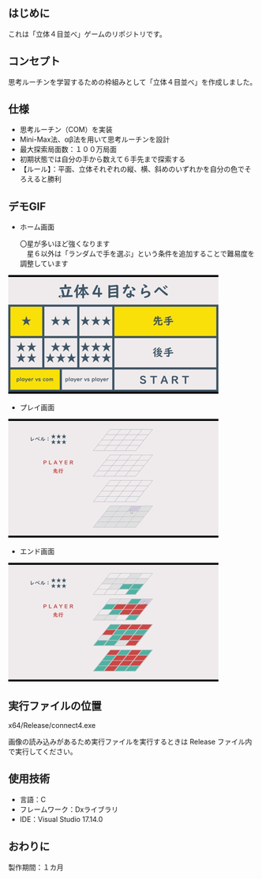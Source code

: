 ﻿## はじめに
これは「立体４目並べ」ゲームのリポジトリです。

## コンセプト
思考ルーチンを学習するための枠組みとして「立体４目並べ」を作成しました。

## 仕様
- 思考ルーチン（COM）を実装
- Mini-Max法、αβ法を用いて思考ルーチンを設計
- 最大探索局面数：１００万局面
- 初期状態では自分の手から数えて６手先まで探索する
- 【ルール】：平面、立体それぞれの縦、横、斜めのいずれかを自分の色でそろえると勝利

## デモGIF
- ホーム画面

  〇星が多いほど強くなります  
　星６以外は「ランダムで手を選ぶ」という条件を追加することで難易度を調整しています
  
![ホーム画面](README-resource/Connect4-home.gif)

- プレイ画面

![プレイ画面](README-resource/Connect4-play.gif)

- エンド画面

![エンド画面](README-resource/Connect4-end.gif)

## 実行ファイルの位置
x64/Release/connect4.exe

画像の読み込みがあるため実行ファイルを実行するときは Release ファイル内で実行してください。

## 使用技術
- 言語：C
- フレームワーク：Dxライブラリ
- IDE：Visual Studio 17.14.0

## おわりに
製作期間：１カ月

